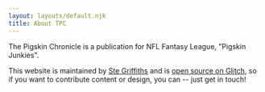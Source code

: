 ```yaml
---
layout: layouts/default.njk
title: About TPC
---
```


The Pigskin Chronicle is a publication for NFL Fantasy League, "Pigskin Junkies".

This website is maintained by [Ste Griffiths](https://stegriff.co.uk) and is [open source on Glitch](https://glitch.com/~pigskin), so if you want to contribute content or design, you can -- just get in touch!

